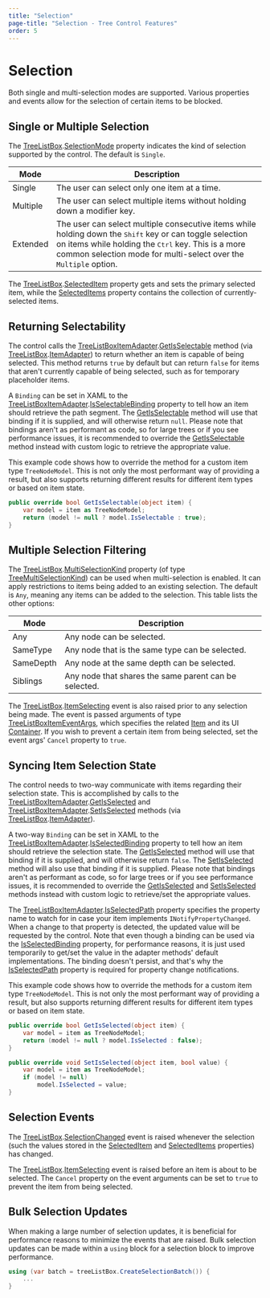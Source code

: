 ```yaml
---
title: "Selection"
page-title: "Selection - Tree Control Features"
order: 5
---
```

# Selection

Both single and multi-selection modes are supported.  Various properties and events allow for the selection of certain items to be blocked.

## Single or Multiple Selection

The [TreeListBox](xref:@ActiproUIRoot.Controls.Grids.TreeListBox).[SelectionMode](xref:@ActiproUIRoot.Controls.Grids.TreeListBox.SelectionMode) property indicates the kind of selection supported by the control.  The default is `Single`.

| Mode | Description |
|-----|-----|
| Single | The user can select only one item at a time. |
| Multiple | The user can select multiple items without holding down a modifier key. |
| Extended | The user can select multiple consecutive items while holding down the <kbd>Shift</kbd> key or can toggle selection on items while holding the <kbd>Ctrl</kbd> key.  This is a more common selection mode for multi-select over the `Multiple` option. |

The [TreeListBox](xref:@ActiproUIRoot.Controls.Grids.TreeListBox).[SelectedItem](xref:@ActiproUIRoot.Controls.Grids.TreeListBox.SelectedItem) property gets and sets the primary selected item, while the [SelectedItems](xref:@ActiproUIRoot.Controls.Grids.TreeListBox.SelectedItems) property contains the collection of currently-selected items.

## Returning Selectability

The control calls the [TreeListBoxItemAdapter](xref:@ActiproUIRoot.Controls.Grids.TreeListBoxItemAdapter).[GetIsSelectable](xref:@ActiproUIRoot.Controls.Grids.TreeListBoxItemAdapter.GetIsSelectable*) method (via [TreeListBox](xref:@ActiproUIRoot.Controls.Grids.TreeListBox).[ItemAdapter](xref:@ActiproUIRoot.Controls.Grids.TreeListBox.ItemAdapter)) to return whether an item is capable of being selected.  This method returns `true` by default but can return `false` for items that aren't currently capable of being selected, such as for temporary placeholder items.

A `Binding` can be set in XAML to the [TreeListBoxItemAdapter](xref:@ActiproUIRoot.Controls.Grids.TreeListBoxItemAdapter).[IsSelectableBinding](xref:@ActiproUIRoot.Controls.Grids.TreeListBoxItemAdapter.IsSelectableBinding) property to tell how an item should retrieve the path segment.  The [GetIsSelectable](xref:@ActiproUIRoot.Controls.Grids.TreeListBoxItemAdapter.GetIsSelectable*) method will use that binding if it is supplied, and will otherwise return `null`.  Please note that bindings aren't as performant as code, so for large trees or if you see performance issues, it is recommended to override the [GetIsSelectable](xref:@ActiproUIRoot.Controls.Grids.TreeListBoxItemAdapter.GetIsSelectable*) method instead with custom logic to retrieve the appropriate value.

This example code shows how to override the method for a custom item type `TreeNodeModel`.  This is not only the most performant way of providing a result, but also supports returning different results for different item types or based on item state.

```csharp
public override bool GetIsSelectable(object item) {
	var model = item as TreeNodeModel;
	return (model != null ? model.IsSelectable : true);
}
```

## Multiple Selection Filtering

The [TreeListBox](xref:@ActiproUIRoot.Controls.Grids.TreeListBox).[MultiSelectionKind](xref:@ActiproUIRoot.Controls.Grids.TreeListBox.MultiSelectionKind) property (of type [TreeMultiSelectionKind](xref:@ActiproUIRoot.Controls.Grids.TreeMultiSelectionKind)) can be used when multi-selection is enabled.  It can apply restrictions to items being added to an existing selection.  The default is `Any`, meaning any items can be added to the selection.  This table lists the other options:

| Mode | Description |
|-----|-----|
| Any | Any node can be selected. |
| SameType | Any node that is the same type can be selected. |
| SameDepth | Any node at the same depth can be selected. |
| Siblings | Any node that shares the same parent can be selected. |

The [TreeListBox](xref:@ActiproUIRoot.Controls.Grids.TreeListBox).[ItemSelecting](xref:@ActiproUIRoot.Controls.Grids.TreeListBox.ItemSelecting) event is also raised prior to any selection being made.  The event is passed arguments of type [TreeListBoxItemEventArgs](xref:@ActiproUIRoot.Controls.Grids.TreeListBoxItemEventArgs), which specifies the related [Item](xref:@ActiproUIRoot.Controls.Grids.TreeListBoxItemEventArgs.Item) and its UI [Container](xref:@ActiproUIRoot.Controls.Grids.TreeListBoxItemEventArgs.Container).  If you wish to prevent a certain item from being selected, set the event args' `Cancel` property to `true`.

## Syncing Item Selection State

The control needs to two-way communicate with items regarding their selection state.  This is accomplished by calls to the [TreeListBoxItemAdapter](xref:@ActiproUIRoot.Controls.Grids.TreeListBoxItemAdapter).[GetIsSelected](xref:@ActiproUIRoot.Controls.Grids.TreeListBoxItemAdapter.GetIsSelected*) and [TreeListBoxItemAdapter](xref:@ActiproUIRoot.Controls.Grids.TreeListBoxItemAdapter).[SetIsSelected](xref:@ActiproUIRoot.Controls.Grids.TreeListBoxItemAdapter.SetIsSelected*) methods (via [TreeListBox](xref:@ActiproUIRoot.Controls.Grids.TreeListBox).[ItemAdapter](xref:@ActiproUIRoot.Controls.Grids.TreeListBox.ItemAdapter)).

A two-way `Binding` can be set in XAML to the [TreeListBoxItemAdapter](xref:@ActiproUIRoot.Controls.Grids.TreeListBoxItemAdapter).[IsSelectedBinding](xref:@ActiproUIRoot.Controls.Grids.TreeListBoxItemAdapter.IsSelectedBinding) property to tell how an item should retrieve the selection state.  The [GetIsSelected](xref:@ActiproUIRoot.Controls.Grids.TreeListBoxItemAdapter.GetIsSelected*) method will use that binding if it is supplied, and will otherwise return `false`.  The [SetIsSelected](xref:@ActiproUIRoot.Controls.Grids.TreeListBoxItemAdapter.SetIsSelected*) method will also use that binding if it is supplied.  Please note that bindings aren't as performant as code, so for large trees or if you see performance issues, it is recommended to override the [GetIsSelected](xref:@ActiproUIRoot.Controls.Grids.TreeListBoxItemAdapter.GetIsSelected*) and [SetIsSelected](xref:@ActiproUIRoot.Controls.Grids.TreeListBoxItemAdapter.SetIsSelected*) methods instead with custom logic to retrieve/set the appropriate values.

The [TreeListBoxItemAdapter](xref:@ActiproUIRoot.Controls.Grids.TreeListBoxItemAdapter).[IsSelectedPath](xref:@ActiproUIRoot.Controls.Grids.TreeListBoxItemAdapter.IsSelectedPath) property specifies the property name to watch for in case your item implements `INotifyPropertyChanged`.  When a change to that property is detected, the updated value will be requested by the control.  Note that even though a binding can be used via the [IsSelectedBinding](xref:@ActiproUIRoot.Controls.Grids.TreeListBoxItemAdapter.IsSelectedBinding) property, for performance reasons, it is just used temporarily to get/set the value in the adapter methods' default implementations.  The binding doesn't persist, and that's why the [IsSelectedPath](xref:@ActiproUIRoot.Controls.Grids.TreeListBoxItemAdapter.IsSelectedPath) property is required for property change notifications.

This example code shows how to override the methods for a custom item type `TreeNodeModel`.  This is not only the most performant way of providing a result, but also supports returning different results for different item types or based on item state.

```csharp
public override bool GetIsSelected(object item) {
	var model = item as TreeNodeModel;
	return (model != null ? model.IsSelected : false);
}

public override void SetIsSelected(object item, bool value) {
	var model = item as TreeNodeModel;
	if (model != null)
		model.IsSelected = value;
}
```

## Selection Events

The [TreeListBox](xref:@ActiproUIRoot.Controls.Grids.TreeListBox).[SelectionChanged](xref:@ActiproUIRoot.Controls.Grids.TreeListBox.SelectionChanged) event is raised whenever the selection (such the values stored in the [SelectedItem](xref:@ActiproUIRoot.Controls.Grids.TreeListBox.SelectedItem) and [SelectedItems](xref:@ActiproUIRoot.Controls.Grids.TreeListBox.SelectedItems) properties) has changed.

The [TreeListBox](xref:@ActiproUIRoot.Controls.Grids.TreeListBox).[ItemSelecting](xref:@ActiproUIRoot.Controls.Grids.TreeListBox.ItemSelecting) event is raised before an item is about to be selected.  The `Cancel` property on the event arguments can be set to `true` to prevent the item from being selected.

## Bulk Selection Updates

When making a large number of selection updates, it is beneficial for performance reasons to minimize the events that are raised.  Bulk selection updates can be made within a `using` block for a selection block to improve performance.

```csharp
using (var batch = treeListBox.CreateSelectionBatch()) {
	...
}
```